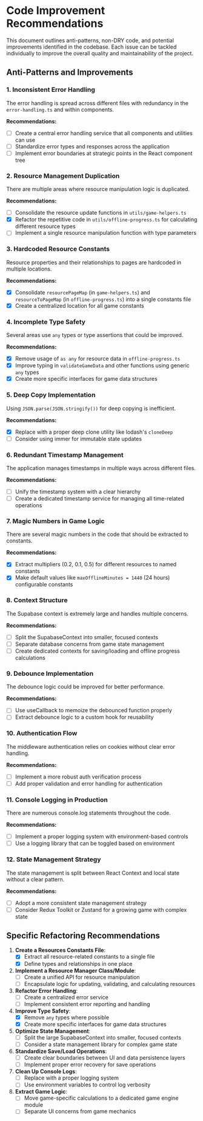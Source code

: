 # Code Improvement Recommendations

This document outlines anti-patterns, non-DRY code, and potential improvements identified in the codebase. Each issue can be tackled individually to improve the overall quality and maintainability of the project.

## Anti-Patterns and Improvements

### 1. Inconsistent Error Handling

The error handling is spread across different files with redundancy in the `error-handling.ts` and within components.

**Recommendations:**
- [ ] Create a central error handling service that all components and utilities can use
- [ ] Standardize error types and responses across the application
- [ ] Implement error boundaries at strategic points in the React component tree

### 2. Resource Management Duplication

There are multiple areas where resource manipulation logic is duplicated.

**Recommendations:**
- [ ] Consolidate the resource update functions in `utils/game-helpers.ts`
- [x] Refactor the repetitive code in `utils/offline-progress.ts` for calculating different resource types
- [ ] Implement a single resource manipulation function with type parameters

### 3. Hardcoded Resource Constants

Resource properties and their relationships to pages are hardcoded in multiple locations.

**Recommendations:**
- [x] Consolidate `resourcePageMap` (in `game-helpers.ts`) and `resourceToPageMap` (in `offline-progress.ts`) into a single constants file
- [x] Create a centralized location for all game constants

### 4. Incomplete Type Safety

Several areas use `any` types or type assertions that could be improved.

**Recommendations:**
- [x] Remove usage of `as any` for resource data in `offline-progress.ts`
- [x] Improve typing in `validateGameData` and other functions using generic `any` types
- [x] Create more specific interfaces for game data structures

### 5. Deep Copy Implementation

Using `JSON.parse(JSON.stringify())` for deep copying is inefficient.

**Recommendations:**
- [x] Replace with a proper deep clone utility like lodash's `cloneDeep` 
- [ ] Consider using immer for immutable state updates

### 6. Redundant Timestamp Management

The application manages timestamps in multiple ways across different files.

**Recommendations:**
- [ ] Unify the timestamp system with a clear hierarchy
- [ ] Create a dedicated timestamp service for managing all time-related operations

### 7. Magic Numbers in Game Logic

There are several magic numbers in the code that should be extracted to constants.

**Recommendations:**
- [x] Extract multipliers (0.2, 0.1, 0.5) for different resources to named constants
- [x] Make default values like `maxOfflineMinutes = 1440` (24 hours) configurable constants

### 8. Context Structure

The Supabase context is extremely large and handles multiple concerns.

**Recommendations:**
- [ ] Split the SupabaseContext into smaller, focused contexts
- [ ] Separate database concerns from game state management
- [ ] Create dedicated contexts for saving/loading and offline progress calculations

### 9. Debounce Implementation

The debounce logic could be improved for better performance.

**Recommendations:**
- [ ] Use useCallback to memoize the debounced function properly
- [ ] Extract debounce logic to a custom hook for reusability

### 10. Authentication Flow

The middleware authentication relies on cookies without clear error handling.

**Recommendations:**
- [ ] Implement a more robust auth verification process
- [ ] Add proper validation and error handling for authentication

### 11. Console Logging in Production

There are numerous console.log statements throughout the code.

**Recommendations:**
- [ ] Implement a proper logging system with environment-based controls
- [ ] Use a logging library that can be toggled based on environment

### 12. State Management Strategy

The state management is split between React Context and local state without a clear pattern.

**Recommendations:**
- [ ] Adopt a more consistent state management strategy
- [ ] Consider Redux Toolkit or Zustand for a growing game with complex state

## Specific Refactoring Recommendations

1. **Create a Resources Constants File**:
   - [x] Extract all resource-related constants to a single file
   - [x] Define types and relationships in one place

2. **Implement a Resource Manager Class/Module**:
   - [ ] Create a unified API for resource manipulation
   - [ ] Encapsulate logic for updating, validating, and calculating resources

3. **Refactor Error Handling**:
   - [ ] Create a centralized error service
   - [ ] Implement consistent error reporting and handling

4. **Improve Type Safety**:
   - [x] Remove `any` types where possible
   - [x] Create more specific interfaces for game data structures

5. **Optimize State Management**:
   - [ ] Split the large SupabaseContext into smaller, focused contexts
   - [ ] Consider a state management library for complex game state

6. **Standardize Save/Load Operations**:
   - [ ] Create clear boundaries between UI and data persistence layers
   - [ ] Implement proper error recovery for save operations

7. **Clean Up Console Logs**:
   - [ ] Replace with a proper logging system
   - [ ] Use environment variables to control log verbosity

8. **Extract Game Logic**:
   - [ ] Move game-specific calculations to a dedicated game engine module
   - [ ] Separate UI concerns from game mechanics 